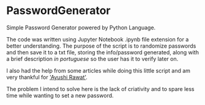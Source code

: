 # PasswordGenerator
Simple Password Generator powered by Python Language.

The code was written using Jupyter Notebook .ipynb file extension for a better understanding.
The purpose of the script is to randomize passwords and then save it to a txt file, storing the info/password generated, along with a brief description *in portuguese* so the user has it to verify later on. 

I also had the help from some articles while doing this little script and am very thankful for ['Ayushi Rawat'](https://medium.com/analytics-vidhya/create-a-random-password-generator-using-python-2fea485e9da9).

The problem I intend to solve here is the lack of criativity and to spare less time while wanting to set a new password.

